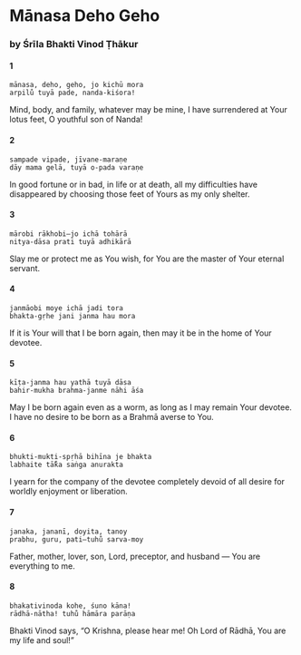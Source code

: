 # Mānasa Deho Geho

### by Śrīla Bhakti Vinod Ṭhākur

#### 1

    mānasa, deho, geho, jo kichū mora
    arpilu̐ tuyā pade, nanda-kiśora!

Mind, body, and family, whatever may be mine, I have surrendered at Your lotus feet, O youthful son of Nanda!

#### 2

    sampade vipade, jīvane-maraṇe
    dāy mama gelā, tuyā o-pada varaṇe

In good fortune or in bad, in life or at death, all my difficulties have disappeared by choosing those feet of Yours as my only shelter.

#### 3

    mārobi rākhobi—jo ichā tohārā
    nitya-dāsa prati tuyā adhikārā

Slay me or protect me as You wish, for You are the master of Your eternal servant.

#### 4

    janmāobi moye ichā jadi tora
    bhakta-gṛhe jani janma hau mora

If it is Your will that I be born again, then may it be in the home of Your devotee.

#### 5

    kīṭa-janma hau yathā tuyā dāsa
    bahir-mukha brahma-janme nāhi āśa

May I be born again even as a worm, as long as I may remain Your devotee. I have no desire to be born as a Brahmā averse to You.

#### 6

    bhukti-mukti-spṛhā bihīna je bhakta
    labhaite tā̐ka saṅga anurakta

I yearn for the company of the devotee completely devoid of all desire for worldly enjoyment or liberation.

#### 7

    janaka, jananī, doyita, tanoy
    prabhu, guru, pati—tuhu̐ sarva-moy

Father, mother, lover, son, Lord, preceptor, and husband — You are everything to me.

#### 8

    bhakativinoda kohe, śuno kāna!
    rādhā-nātha! tuhu̐ hāmāra parāṇa

Bhakti Vinod says, “O Krishna, please hear me! Oh Lord of Rādhā, You are my life and soul!”

